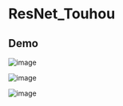 # ResNet_Touhou

## Demo

![image](https://github.com/nkMengXin/ResNet_Touhou/blob/main/GIF.gif)

![image](https://github.com/nkMengXin/ResNet_Touhou/blob/main/GIF1.gif)

![image](https://github.com/nkMengXin/ResNet_Touhou/blob/main/GIF2.gif)
